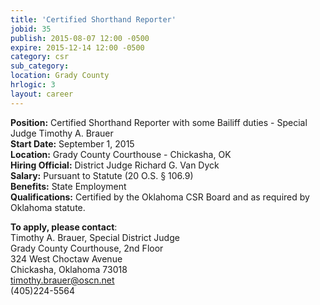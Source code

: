 ```yaml
---
title: 'Certified Shorthand Reporter'
jobid: 35
publish: 2015-08-07 12:00 -0500
expire: 2015-12-14 12:00 -0500
category: csr
sub_category: 
location: Grady County
hrlogic: 3
layout: career
---
```

<p><strong>Position:</strong> Certified Shorthand Reporter with some Bailiff duties - Special Judge Timothy A. Brauer<br>
<strong>Start Date:</strong> September 1, 2015<br>
<strong>Location:</strong> Grady County Courthouse - Chickasha, OK<br>
<strong>Hiring Official:</strong> District Judge Richard G. Van Dyck<br>
<strong>Salary:</strong> Pursuant to Statute (20 O.S. § 106.9)<br>
<strong>Benefits:</strong> State Employment<br>
<strong>Qualifications:</strong> Certified by the Oklahoma CSR Board and as required by Oklahoma statute. </p>
<p><strong>To apply, please contact</strong>:<br>
Timothy A. Brauer, Special District Judge<br>
Grady County Courthouse, 2nd Floor<br>
324 West Choctaw Avenue<br>
Chickasha, Oklahoma 73018<br>
<a href="mailto:timothy.brauer@oscn.net" target="_blank">timothy.brauer@oscn.net</a><br>
(405)224-5564</p>